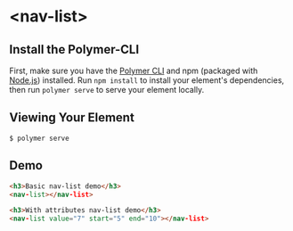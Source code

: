 # \<nav-list\>



## Install the Polymer-CLI

First, make sure you have the [Polymer CLI](https://www.npmjs.com/package/polymer-cli) and npm (packaged with [Node.js](https://nodejs.org)) installed. Run `npm install` to install your element's dependencies, then run `polymer serve` to serve your element locally.

## Viewing Your Element

```
$ polymer serve
```

## Demo

<!--
```
<custom-element-demo>
  <template>
    <link rel="import" href="nav-list.html">
    <next-code-block></next-code-block>
  </template>
</custom-element-demo>
```
-->
```html
<h3>Basic nav-list demo</h3>
<nav-list></nav-list>

<h3>With attributes nav-list demo</h3>
<nav-list value="7" start="5" end="10"></nav-list>
```
